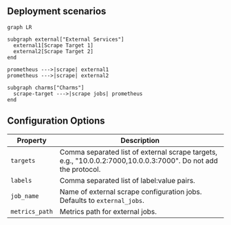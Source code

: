 ## Deployment scenarios

```mermaid
graph LR

subgraph external["External Services"]
  external1[Scrape Target 1]
  external2[Scrape Target 2]
end

prometheus --->|scrape| external1
prometheus --->|scrape| external2

subgraph charms["Charms"]
  scrape-target --->|scrape jobs| prometheus
end
```

## Configuration Options

| Property       | Description                                                                                                    |
| -------------- | -------------------------------------------------------------------------------------------------------------- |
| `targets`      | Comma separated list of external scrape targets, e.g., "10.0.0.2:7000,10.0.0.3:7000". Do not add the protocol. |
| `labels`       | Comma separated list of label:value pairs.                                                                     |
| `job_name`     | Name of external scrape configuration jobs. Defaults to `external_jobs`.                                       |
| `metrics_path` | Metrics path for external jobs.                                                                                |
